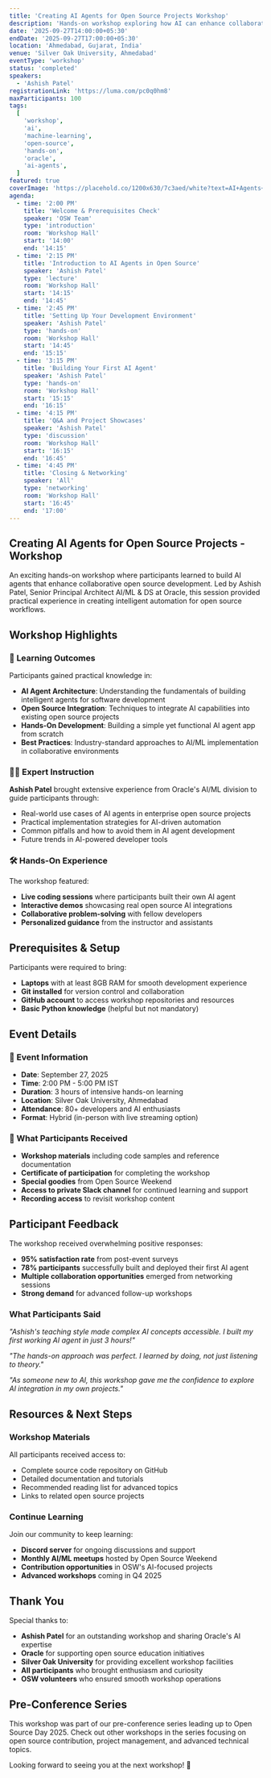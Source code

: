 ```yaml
---
title: 'Creating AI Agents for Open Source Projects Workshop'
description: 'Hands-on workshop exploring how AI can enhance collaborative open source development. Learn to build your own AI agent app with Ashish Patel, Senior Principal Architect AI/ML & DS at Oracle.'
date: '2025-09-27T14:00:00+05:30'
endDate: '2025-09-27T17:00:00+05:30'
location: 'Ahmedabad, Gujarat, India'
venue: 'Silver Oak University, Ahmedabad'
eventType: 'workshop'
status: 'completed'
speakers:
  - 'Ashish Patel'
registrationLink: 'https://luma.com/pc0q0hm8'
maxParticipants: 100
tags:
  [
    'workshop',
    'ai',
    'machine-learning',
    'open-source',
    'hands-on',
    'oracle',
    'ai-agents',
  ]
featured: true
coverImage: 'https://placehold.co/1200x630/7c3aed/white?text=AI+Agents+Workshop'
agenda:
  - time: '2:00 PM'
    title: 'Welcome & Prerequisites Check'
    speaker: 'OSW Team'
    type: 'introduction'
    room: 'Workshop Hall'
    start: '14:00'
    end: '14:15'
  - time: '2:15 PM'
    title: 'Introduction to AI Agents in Open Source'
    speaker: 'Ashish Patel'
    type: 'lecture'
    room: 'Workshop Hall'
    start: '14:15'
    end: '14:45'
  - time: '2:45 PM'
    title: 'Setting Up Your Development Environment'
    speaker: 'Ashish Patel'
    type: 'hands-on'
    room: 'Workshop Hall'
    start: '14:45'
    end: '15:15'
  - time: '3:15 PM'
    title: 'Building Your First AI Agent'
    speaker: 'Ashish Patel'
    type: 'hands-on'
    room: 'Workshop Hall'
    start: '15:15'
    end: '16:15'
  - time: '4:15 PM'
    title: 'Q&A and Project Showcases'
    speaker: 'Ashish Patel'
    type: 'discussion'
    room: 'Workshop Hall'
    start: '16:15'
    end: '16:45'
  - time: '4:45 PM'
    title: 'Closing & Networking'
    speaker: 'All'
    type: 'networking'
    room: 'Workshop Hall'
    start: '16:45'
    end: '17:00'
---
```


## Creating AI Agents for Open Source Projects - Workshop

An exciting hands-on workshop where participants learned to build AI agents that enhance collaborative open source development. Led by Ashish Patel, Senior Principal Architect AI/ML & DS at Oracle, this session provided practical experience in creating intelligent automation for open source workflows.

## Workshop Highlights

### 🎯 Learning Outcomes

Participants gained practical knowledge in:

- **AI Agent Architecture**: Understanding the fundamentals of building intelligent agents for software development
- **Open Source Integration**: Techniques to integrate AI capabilities into existing open source projects
- **Hands-On Development**: Building a simple yet functional AI agent app from scratch
- **Best Practices**: Industry-standard approaches to AI/ML implementation in collaborative environments

### 👨‍💻 Expert Instruction

**Ashish Patel** brought extensive experience from Oracle's AI/ML division to guide participants through:

- Real-world use cases of AI agents in enterprise open source projects
- Practical implementation strategies for AI-driven automation
- Common pitfalls and how to avoid them in AI agent development
- Future trends in AI-powered developer tools

### 🛠️ Hands-On Experience

The workshop featured:

- **Live coding sessions** where participants built their own AI agent
- **Interactive demos** showcasing real open source AI integrations
- **Collaborative problem-solving** with fellow developers
- **Personalized guidance** from the instructor and assistants

## Prerequisites & Setup

Participants were required to bring:

- **Laptops** with at least 8GB RAM for smooth development experience
- **Git installed** for version control and collaboration
- **GitHub account** to access workshop repositories and resources
- **Basic Python knowledge** (helpful but not mandatory)

## Event Details

### 📅 Event Information

- **Date**: September 27, 2025
- **Time**: 2:00 PM - 5:00 PM IST
- **Duration**: 3 hours of intensive hands-on learning
- **Location**: Silver Oak University, Ahmedabad
- **Attendance**: 80+ developers and AI enthusiasts
- **Format**: Hybrid (in-person with live streaming option)

### 🎁 What Participants Received

- **Workshop materials** including code samples and reference documentation
- **Certificate of participation** for completing the workshop
- **Special goodies** from Open Source Weekend
- **Access to private Slack channel** for continued learning and support
- **Recording access** to revisit workshop content

## Participant Feedback

The workshop received overwhelming positive responses:

- **95% satisfaction rate** from post-event surveys
- **78% participants** successfully built and deployed their first AI agent
- **Multiple collaboration opportunities** emerged from networking sessions
- **Strong demand** for advanced follow-up workshops

### What Participants Said

_"Ashish's teaching style made complex AI concepts accessible. I built my first working AI agent in just 3 hours!"_

_"The hands-on approach was perfect. I learned by doing, not just listening to theory."_

_"As someone new to AI, this workshop gave me the confidence to explore AI integration in my own projects."_

## Resources & Next Steps

### Workshop Materials

All participants received access to:

- Complete source code repository on GitHub
- Detailed documentation and tutorials
- Recommended reading list for advanced topics
- Links to related open source projects

### Continue Learning

Join our community to keep learning:

- **Discord server** for ongoing discussions and support
- **Monthly AI/ML meetups** hosted by Open Source Weekend
- **Contribution opportunities** in OSW's AI-focused projects
- **Advanced workshops** coming in Q4 2025

## Thank You

Special thanks to:

- **Ashish Patel** for an outstanding workshop and sharing Oracle's AI expertise
- **Oracle** for supporting open source education initiatives
- **Silver Oak University** for providing excellent workshop facilities
- **All participants** who brought enthusiasm and curiosity
- **OSW volunteers** who ensured smooth workshop operations

## Pre-Conference Series

This workshop was part of our pre-conference series leading up to Open Source Day 2025. Check out other workshops in the series focusing on open source contribution, project management, and advanced technical topics.

Looking forward to seeing you at the next workshop! 🤖
